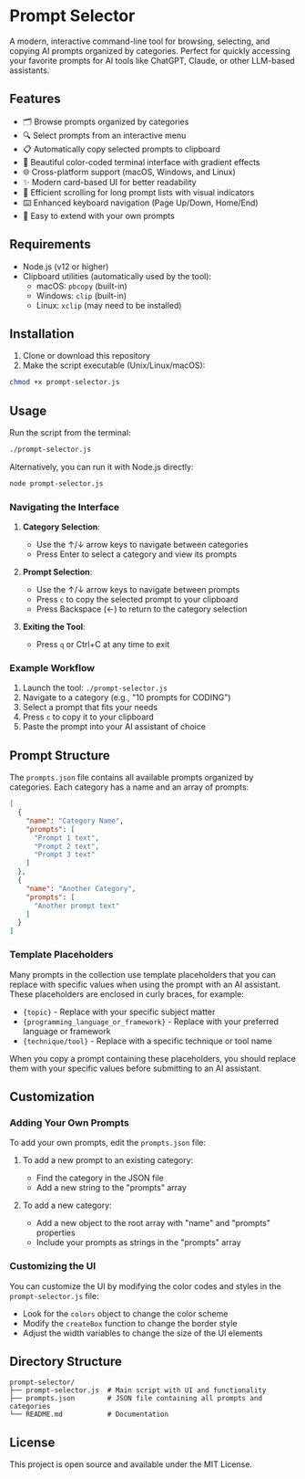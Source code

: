 # Prompt Selector

A modern, interactive command-line tool for browsing, selecting, and copying AI prompts organized by categories. Perfect for quickly accessing your favorite prompts for AI tools like ChatGPT, Claude, or other LLM-based assistants.

## Features

- 🗂️ Browse prompts organized by categories
- 🔍 Select prompts from an interactive menu
- 📋 Automatically copy selected prompts to clipboard
- 🎨 Beautiful color-coded terminal interface with gradient effects
- 🌐 Cross-platform support (macOS, Windows, and Linux)
- ✨ Modern card-based UI for better readability
- 📜 Efficient scrolling for long prompt lists with visual indicators
- ⌨️ Enhanced keyboard navigation (Page Up/Down, Home/End)
- 🔄 Easy to extend with your own prompts

## Requirements

- Node.js (v12 or higher)
- Clipboard utilities (automatically used by the tool):
  - macOS: `pbcopy` (built-in)
  - Windows: `clip` (built-in)
  - Linux: `xclip` (may need to be installed)

## Installation

1. Clone or download this repository
2. Make the script executable (Unix/Linux/macOS):

```bash
chmod +x prompt-selector.js
```

## Usage

Run the script from the terminal:

```bash
./prompt-selector.js
```

Alternatively, you can run it with Node.js directly:

```bash
node prompt-selector.js
```

### Navigating the Interface

1. **Category Selection**:
   - Use the ↑/↓ arrow keys to navigate between categories
   - Press Enter to select a category and view its prompts

2. **Prompt Selection**:
   - Use the ↑/↓ arrow keys to navigate between prompts
   - Press `c` to copy the selected prompt to your clipboard
   - Press Backspace (←) to return to the category selection

3. **Exiting the Tool**:
   - Press `q` or Ctrl+C at any time to exit

### Example Workflow

1. Launch the tool: `./prompt-selector.js`
2. Navigate to a category (e.g., "10 prompts for CODING")
3. Select a prompt that fits your needs
4. Press `c` to copy it to your clipboard
5. Paste the prompt into your AI assistant of choice

## Prompt Structure

The `prompts.json` file contains all available prompts organized by categories. Each category has a name and an array of prompts:

```json
[
  {
    "name": "Category Name",
    "prompts": [
      "Prompt 1 text",
      "Prompt 2 text",
      "Prompt 3 text"
    ]
  },
  {
    "name": "Another Category",
    "prompts": [
      "Another prompt text"
    ]
  }
]
```

### Template Placeholders

Many prompts in the collection use template placeholders that you can replace with specific values when using the prompt with an AI assistant. These placeholders are enclosed in curly braces, for example:

- `{topic}` - Replace with your specific subject matter
- `{programming_language_or_framework}` - Replace with your preferred language or framework
- `{technique/tool}` - Replace with a specific technique or tool name

When you copy a prompt containing these placeholders, you should replace them with your specific values before submitting to an AI assistant.

## Customization

### Adding Your Own Prompts

To add your own prompts, edit the `prompts.json` file:

1. To add a new prompt to an existing category:
   - Find the category in the JSON file
   - Add a new string to the "prompts" array

2. To add a new category:
   - Add a new object to the root array with "name" and "prompts" properties
   - Include your prompts as strings in the "prompts" array

### Customizing the UI

You can customize the UI by modifying the color codes and styles in the `prompt-selector.js` file:

- Look for the `colors` object to change the color scheme
- Modify the `createBox` function to change the border style
- Adjust the width variables to change the size of the UI elements

## Directory Structure

```
prompt-selector/
├── prompt-selector.js  # Main script with UI and functionality
├── prompts.json        # JSON file containing all prompts and categories
└── README.md           # Documentation
```

## License

This project is open source and available under the MIT License.